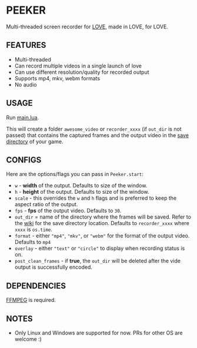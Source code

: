 # PEEKER

Multi-threaded screen recorder for [LOVE](https://love2d.org), made in LOVE, for LOVE.

## FEATURES

* Multi-threaded
* Can record multiple videos in a single launch of love
* Can use different resolution/quality for recorded output
* Supports mp4, mkv, webm formats
* No audio

## USAGE

Run [main.lua](main.lua).

This will create a folder `awesome_video` or `recorder_xxxx` (if `out_dir` is
not passed) that contains the captured frames and the output video in the [save
directory](https://love2d.org/wiki/love.filesystem) of your game.

## CONFIGS

Here are the options/flags you can pass in `Peeker.start`:

* `w` - **width** of the output. Defaults to size of the window.
* `h` - **height** of the output. Defaults to size of the window.
* `scale` - this overrides the `w` and `h` flags and is preferred to keep the aspect ratio of the output.
* `fps` - **fps** of the output video. Defaults to `30`.
* `out_dir` = name of the directory where the frames will be saved. Refer to the [wiki](https://love2d.org/wiki/love.filesystem) for the save directory location. Defaults to `recorder_xxxx` where `xxxx` is `os.time`.
* `format` - either `"mp4"`, `"mkv"`, or `"webm"` for the format of the output video. Defaults to `mp4`
* `overlay` - either `"text"` or `"circle"` to display when recording status is on.
* `post_clean_frames` - if **true**, the `out_dir` will be deleted after the vide output is successfully encoded.

## DEPENDENCIES

[FFMPEG](https://ffmpeg.org/) is required.

## NOTES

* Only Linux and Windows are supported for now. PRs for other OS are welcome :)
